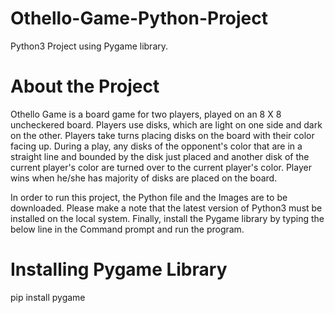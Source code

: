 # Othello-Game-Python-Project
Python3 Project using Pygame library.
# About the Project
Othello Game is a board game for two players, played on an 8 X 8 uncheckered board.
Players use disks, which are light on one side and dark on the other.
Players take turns placing disks on the board with their color facing up.
During a play, any disks of the opponent's color that are in a straight line and bounded by the disk just placed and another disk of the current player's color are turned over to the current player's color.
Player wins when he/she has majority of disks are placed on the board. 

In order to run this project, the Python file and the Images are to be downloaded. Please make a note that the latest version of Python3 must be installed on the local system.
Finally, install the Pygame library by typing the below line in the Command prompt and run the program.
# Installing Pygame Library
pip install pygame
